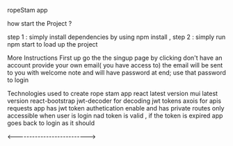 ropeStam app

how start the Project ?

step 1 : simply install dependencies by using npm install ,
step 2 :  simply run npm start to load up the project 


More Instructions
First up go the the singup page by clicking don't have an account 
provide your own email( you have access to) the email will be sent to you with welcome note and will have password at end;
use that password to login 


Technologies used to create rope stam app
react latest version
mui latest version
react-bootstrap
jwt-decoder for decoding jwt tokens
axois for apis requests
app has jwt token authetication enable and has private routes only accessible when user is login nad token is valid , if the token is expired app goes back to login as it should 



<-------------------------->
